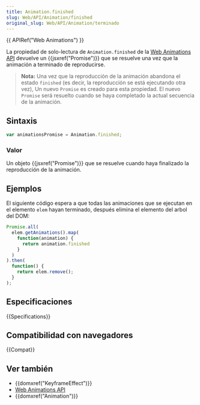 ```yaml
---
title: Animation.finished
slug: Web/API/Animation/finished
original_slug: Web/API/Animation/terminado
---
```


{{ APIRef("Web Animations") }}

La propiedad de solo-lectura de `Animation.finished` de la [Web Animations API](/es/docs/Web/API/Web_Animations_API) devuelve un {{jsxref("Promise")}} que se resuelve una vez que la animación a terminado de reproducirse.

> **Nota:** Una vez que la reproducción de la animación abandona el estado `finished` (es decir, la reproducción se está ejecutando otra vez), Un nuevo `Promise` es creado para esta propiedad. El nuevo `Promise` será resuelto cuando se haya completado la actual secuencia de la animación.

## Sintaxis

```js
var animationsPromise = Animation.finished;
```

### Valor

Un objeto {{jsxref("Promise")}} que se resuelve cuando haya finalizado la reproducción de la animación.

## Ejemplos

El siguiente código espera a que todas las animaciones que se ejecutan en el elemento `elem` hayan terminado, después elimina el elemento del arbol del DOM:

```js
Promise.all(
  elem.getAnimations().map(
    function(animation) {
      return animation.finished
    }
  )
).then(
  function() {
    return elem.remove();
  }
);
```

## Especificaciones

{{Specifications}}

## Compatibilidad con navegadores

{{Compat}}

## Ver también

- {{domxref("KeyframeEffect")}}
- [Web Animations API](/es/docs/Web/API/Web_Animations_API)
- {{domxref("Animation")}}
